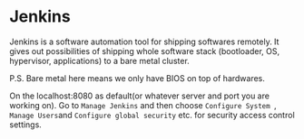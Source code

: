# Jenkins

Jenkins is a software automation tool for shipping softwares remotely.
It gives out possibilities of shipping whole software stack (bootloader, OS, hypervisor, applications) 
to a bare metal cluster.

P.S. 
Bare metal here means we only have BIOS on top of hardwares. 


On the localhost:8080 as default(or whatever server and port you are working on).
Go to `Manage Jenkins` and then choose `Configure System `, `Manage Users`and `Configure global security` etc. for security access control settings. 
